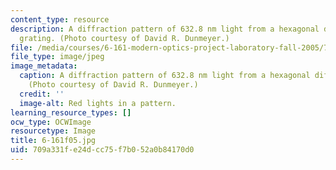 ```yaml
---
content_type: resource
description: A diffraction pattern of 632.8 nm light from a hexagonal diffraction
  grating. (Photo courtesy of David R. Dunmeyer.)
file: /media/courses/6-161-modern-optics-project-laboratory-fall-2005/709a331fe24dcc75f7b052a0b84170d0_6-161f05.jpg
file_type: image/jpeg
image_metadata:
  caption: A diffraction pattern of 632.8 nm light from a hexagonal diffraction grating.
    (Photo courtesy of David R. Dunmeyer.)
  credit: ''
  image-alt: Red lights in a pattern.
learning_resource_types: []
ocw_type: OCWImage
resourcetype: Image
title: 6-161f05.jpg
uid: 709a331f-e24d-cc75-f7b0-52a0b84170d0
---
```

